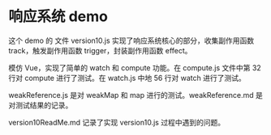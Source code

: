 # 响应系统 demo

这个 demo 的 文件 version10.js 实现了响应系统核心的部分，收集副作用函数 track，触发副作用函数 trigger，封装副作用函数 effect。

模仿 Vue，实现了简单的 watch 和 compute 功能。在 compute.js 文件中第 32 行对 compute 进行了测试。在 watch.js 中地 56 行对 watch 进行了测试。

weakReference.js 是对 weakMap 和 map 进行的测试。weakReference.md 是对测试结果的记录。

version10ReadMe.md 记录了实现 version10.js 过程中遇到的问题。
